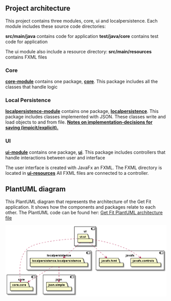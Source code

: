 ## Project architecture

This project contains three modules, core, ui and localpersistence. Each module includes these source code directories:

**src/main/java** contains code for application
**test/java/core** contains test code for application

The ui module also include a resource directory:
**src/main/resources** contains FXML files

### Core

**[core-module](/get-fit/core)** contains one package, **[core](/get-fit/core/src/main/java/core)**.  This package includes all the classes that handle logic

### Local Persistence
**[localpersistence-module](/get-fit/localpersistence)** contains one package, **[localpersistence](/get-fit/localpersistence/src/main/java/localpersistence)**.  This package includes classes implemented with JSON. These classes write and load objects to and from file.
**[Notes on implementation-decisions for saving (impicit/explicit).](/design-documentation/project-architecture/persitence-metaphor.md)**

### UI
**[ui-module](/get-fit/ui)** contains one package, **[ui](/get-fit/ui/src/main/java/ui)**. This package includes controllers that handle interactions between user and interface

The user interface is created with JavaFx an FXML. The FXML directory is located in **[ui-resources](/get-fit/ui/src/main/resources/ui)** All FXML files are connected to a controller.

## PlantUML diagram
This PlantUML diagram that represents the architecture of the Get Fit application. It shows how the components and packages relate to each other. The PlantUML code can be found her: [Get Fit PlantUML architecture file](/get-fit/architecture.puml)

![Design documentation](/design-documentation/project-architecture/get_Fit_Architecture.png)